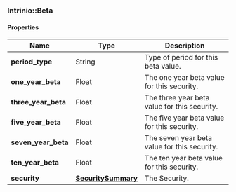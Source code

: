 

[//]: # (CLASS:Intrinio::Beta)

[//]: # (KIND:object)

### Intrinio::Beta

#### Properties

[//]: # (START_DEFINITION)

Name | Type | Description
------------ | ------------- | -------------
**period_type** | String | Type of period for this beta value. &nbsp;
**one_year_beta** | Float | The one year beta value for this security. &nbsp;
**three_year_beta** | Float | The three year beta value for this security. &nbsp;
**five_year_beta** | Float | The five year beta value for this security. &nbsp;
**seven_year_beta** | Float | The seven year beta value for this security. &nbsp;
**ten_year_beta** | Float | The ten year beta value for this security. &nbsp;
**security** | [**SecuritySummary**](SecuritySummary.md) | The Security. &nbsp;

[//]: # (END_DEFINITION)


[//]: # (CONTAINED_CLASS:Intrinio::SecuritySummary)



